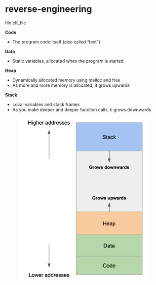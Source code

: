 # reverse-engineering

file elf\_file

**Code**

* The program code itself (also called “text”)

**Data**

* Static variables, allocated when the program is started

**Heap**

* Dynamically allocated memory using malloc and free
* As more and more memory is allocated, it grows upwards

**Stack**

* Local variables and stack frames
* As you make deeper and deeper function calls, ti grows downwards

<figure><img src="../.gitbook/assets/image (6) (1).png" alt=""><figcaption></figcaption></figure>
